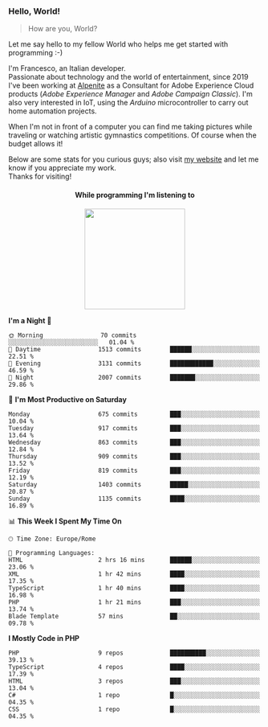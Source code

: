 ### Hello, World!

> How are you, World?

Let me say hello to my fellow World who helps me get started with programming :-)

I'm Francesco, an Italian developer.  
Passionate about technology and the world of entertainment, since 2019 I've been working at [Alpenite](https://www.alpenite.com) as a Consultant for Adobe Experience Cloud products (*Adobe Experience Manager* and *Adobe Campaign Classic*). I'm also very interested in IoT, using the *Arduino* microcontroller to carry out home automation projects.

When I'm not in front of a computer you can find me taking pictures while traveling or watching artistic gymnastics competitions. Of course when the budget allows it!

Below are some stats for you curious guys; also visit [my website](https://www.francescorega.eu) and let me know if you appreciate my work.  
Thanks for visiting!

<div align="center">
  <h4>While programming I'm listening to</h4>
  <a href="https://apps.francescorega.eu/now-playing/11147232609" target="_blank"><img src="https://apps.francescorega.eu/now-playing/11147232609" width="200"></a>
</div>

<!--START_SECTION:waka-->
**I'm a Night 🦉** 

```text
🌞 Morning                70 commits          ░░░░░░░░░░░░░░░░░░░░░░░░░   01.04 % 
🌆 Daytime                1513 commits        ██████░░░░░░░░░░░░░░░░░░░   22.51 % 
🌃 Evening                3131 commits        ████████████░░░░░░░░░░░░░   46.59 % 
🌙 Night                  2007 commits        ███████░░░░░░░░░░░░░░░░░░   29.86 % 
```
📅 **I'm Most Productive on Saturday** 

```text
Monday                   675 commits         ███░░░░░░░░░░░░░░░░░░░░░░   10.04 % 
Tuesday                  917 commits         ███░░░░░░░░░░░░░░░░░░░░░░   13.64 % 
Wednesday                863 commits         ███░░░░░░░░░░░░░░░░░░░░░░   12.84 % 
Thursday                 909 commits         ███░░░░░░░░░░░░░░░░░░░░░░   13.52 % 
Friday                   819 commits         ███░░░░░░░░░░░░░░░░░░░░░░   12.19 % 
Saturday                 1403 commits        █████░░░░░░░░░░░░░░░░░░░░   20.87 % 
Sunday                   1135 commits        ████░░░░░░░░░░░░░░░░░░░░░   16.89 % 
```


📊 **This Week I Spent My Time On** 

```text
🕑︎ Time Zone: Europe/Rome

💬 Programming Languages: 
HTML                     2 hrs 16 mins       ██████░░░░░░░░░░░░░░░░░░░   23.06 % 
XML                      1 hr 42 mins        ████░░░░░░░░░░░░░░░░░░░░░   17.35 % 
TypeScript               1 hr 40 mins        ████░░░░░░░░░░░░░░░░░░░░░   16.98 % 
PHP                      1 hr 21 mins        ███░░░░░░░░░░░░░░░░░░░░░░   13.74 % 
Blade Template           57 mins             ██░░░░░░░░░░░░░░░░░░░░░░░   09.78 % 
```

**I Mostly Code in PHP** 

```text
PHP                      9 repos             ██████████░░░░░░░░░░░░░░░   39.13 % 
TypeScript               4 repos             ████░░░░░░░░░░░░░░░░░░░░░   17.39 % 
HTML                     3 repos             ███░░░░░░░░░░░░░░░░░░░░░░   13.04 % 
C#                       1 repo              █░░░░░░░░░░░░░░░░░░░░░░░░   04.35 % 
CSS                      1 repo              █░░░░░░░░░░░░░░░░░░░░░░░░   04.35 % 
```




<!--END_SECTION:waka-->

